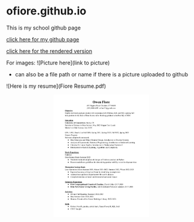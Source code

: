 # ofiore.github.io

This is my school github page

[click here for my github page](https://github.com/ofiore/ofiore.github.io)

[click here for the rendered version](https://ofiore.github.io)

For images:
![Picture here](link to picture)

* can also be a file path or name if there is a picture uploaded to github

![Here is my resume](Fiore Resume.pdf)

<p align="center">
  <img src="Fiore Resume.pdf" width="50%" alt="Image Description">
</p>
